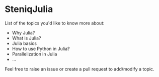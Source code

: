 # SteniqJulia

List of the topics you'd like to know more about:

- Why Julia?
- What is Julia?
- Julia basics
- How to use Python in Julia?
- Parallelization in Julia
- ...

Feel free to raise an issue or create a pull request to add/modify a topic.
